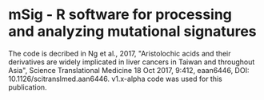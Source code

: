 # mSig - R software for processing and analyzing mutational signatures

The code is decribed in Ng et al., 2017, "Aristolochic acids and their derivatives are widely 
implicated in liver cancers in Taiwan and throughout Asia", Science Translational Medicine  18 Oct 2017, 9:412, eaan6446,
DOI: 10.1126/scitranslmed.aan6446. v1.x-alpha code was used for this publication.

